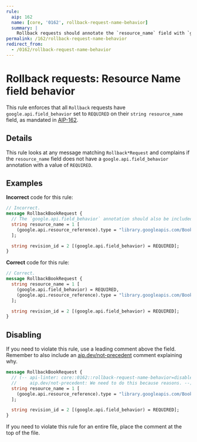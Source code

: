 ```yaml
---
rule:
  aip: 162
  name: [core, '0162', rollback-request-name-behavior]
  summary: |
    Rollback requests should annotate the `resource_name` field with `google.api.field_behavior`.
permalink: /162/rollback-request-name-behavior
redirect_from:
  - /0162/rollback-request-name-behavior
---
```


# Rollback requests: Resource Name field behavior

This rule enforces that all `Rollback` requests have
`google.api.field_behavior` set to `REQUIRED` on their `string resource_name` field, as
mandated in [AIP-162][].

## Details

This rule looks at any message matching `Rollback*Request` and complains if the
`resource_name` field does not have a `google.api.field_behavior` annotation with a
value of `REQUIRED`.

## Examples

**Incorrect** code for this rule:

```proto
// Incorrect.
message RollbackBookRequest {
  // The `google.api.field_behavior` annotation should also be included.
  string resource_name = 1 [
    (google.api.resource_reference).type = "library.googleapis.com/Book"
  ];

  string revision_id = 2 [(google.api.field_behavior) = REQUIRED];
}
```

**Correct** code for this rule:

```proto
// Correct.
message RollbackBookRequest {
  string resource_name = 1 [
    (google.api.field_behavior) = REQUIRED,
    (google.api.resource_reference).type = "library.googleapis.com/Book"
  ];

  string revision_id = 2 [(google.api.field_behavior) = REQUIRED];
}
```

## Disabling

If you need to violate this rule, use a leading comment above the field.
Remember to also include an [aip.dev/not-precedent][] comment explaining why.

```proto
message RollbackBookRequest {
  // (-- api-linter: core::0162::rollback-request-name-behavior=disabled
  //     aip.dev/not-precedent: We need to do this because reasons. --)
  string resource_name = 1 [
    (google.api.resource_reference).type = "library.googleapis.com/Book"
  ];

  string revision_id = 2 [(google.api.field_behavior) = REQUIRED];
}
```

If you need to violate this rule for an entire file, place the comment at the
top of the file.

[aip-162]: https://aip.dev/162
[aip.dev/not-precedent]: https://aip.dev/not-precedent
